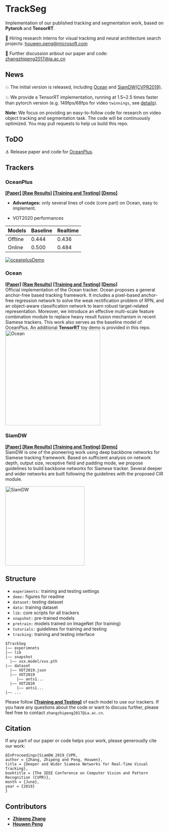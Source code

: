 # TrackSeg
Implementation of our published tracking and segmentation work, based on **Pytorch** and **TensorRT**.

:dart: Hiring research interns for visual tracking and neural architecture search projects: houwen.peng@microsoft.com

:dart: Further discussion anbout our paper and code: zhangzhipeng2017@ia.ac.cn

## News
:boom:  The initial version is released, including [Ocean]() and [SiamDW(CVPR2019)](http://openaccess.thecvf.com/content_CVPR_2019/papers/Zhang_Deeper_and_Wider_Siamese_Networks_for_Real-Time_Visual_Tracking_CVPR_2019_paper.pdf).

:boom: We provide a TensorRT implementation, running at 1.5~2.5 times faster than pytorch version (e.g. 149fps/68fps for video `twinnings`, see [details]()).

**Note:** We focus on providing an easy-to-follow code for research on video object tracking and segmentation task. The code will be continuously optimized. You may pull requests to help us build this repo. 




## ToDO
:anchor: Release paper and code for [OceanPlus]().



## Trackers
### OceanPlus
**[[Paper]]() [[Raw Results]](https://drive.google.com/drive/folders/1Wi_9fvPhfBtuDPteNo75iqiRs4-bfmgI?usp=sharing) [[Training and Testing]](https://github.com/JudasDie/TrackSeg/tree/master/lib/tutorial/OceanPlus) [[Demo]]()** <br/>

- **Advantages:** only several lines of code (core part) on Ocean, easy to implement.

- VOT2020 performances

| Models | Baseline | Realtime |
| --| --| --|
|Offline | 0.444 | 0.436 |
|Online  | 0.500 | 0.484 |

[![oceanplusDemo](https://res.cloudinary.com/marcomontalbano/image/upload/v1591947184/video_to_markdown/images/youtube--ueNqnVkl37c-c05b58ac6eb4c4700831b2b3070cd403.jpg)](https://www.youtube.com/watch?v=ueNqnVkl37c "oceanplusDemo")

### Ocean
**[[Paper]]() [[Raw Results]](https://drive.google.com/file/d/1vDp4MIkWzLVOhZ-Yt2Zdq8Z_Z0rz6y0R/view?usp=sharing) [[Training and Testing]](https://github.com/JudasDie/TrackSeg/tree/master/lib/tutorial/Ocean) [[Demo]]()** <br/>
Official implementation of the Ocean tracker. Ocean proposes a general anchor-free based tracking framework. It includes a pixel-based anchor-free regression network to solve the weak rectification problem of RPN, and an object-aware classification network to learn robust target-related representation. Moreover, we introduce an effective multi-scale feature combination module to replace heavy result fusion mechanism in recent Siamese trackers. This work also serves as the baseline model of OceanPlus. An additional **TensorRT** toy demo is provided in this repo.
<img src="https://github.com/JudasDie/TrackSeg/blob/master/demo/Ocean_overview.jpg" height="300" alt="Ocean"/><br/>

### SiamDW
**[[Paper]](http://openaccess.thecvf.com/content_CVPR_2019/papers/Zhang_Deeper_and_Wider_Siamese_Networks_for_Real-Time_Visual_Tracking_CVPR_2019_paper.pdf) [[Raw Results]](https://github.com/researchmm/SiamDW) [[Training and Testing]](https://github.com/JudasDie/TrackSeg/tree/master/lib/tutorial/SiamDW) [[Demo]]()** <br/>
SiamDW is one of the pioneering work using deep backbone networks for Siamese tracking framework. Based on sufficient analysis on network depth, output size, receptive field and padding mode, we propose guidelines to build backbone networks for Siamese tracker. Several deeper and wider networks are built following the guidelines with the proposed CIR module. 

<img src="https://github.com/JudasDie/TrackSeg/blob/master/demo/siamdw_overview.jpg" height="250" alt="SiamDW"/><br/>


## Structure
- `experiments:` training and testing settings
- `demo:` figures for readme
- `dataset:` testing dataset
- `data:` training dataset
- `lib:` core scripts for all trackers
- `snapshot:` pre-trained models 
- `pretrain:` models trained on ImageNet (for training)
- `tutorials:` guidelines for training and testing
- `tracking:` training and testing interface

```
$TrackSeg
|—— experimnets
|—— lib
|—— snapshot
  |—— xxx.model/xxx.pth
|—— dataset
  |—— VOT2019.json 
  |—— VOT2019
     |—— ants1...
  |—— VOT2020
     |—— ants1...
|—— ...

```
Please follow **[[Training and Testing]]()** of each model to use our trackers. If you have any questions about the code or want to discuss further, please feel free to contact `zhangzhipeng2017@ia.ac.cn`.

## Citation
If any part of our paper or code helps your work, please generouslly cite our work:
```
@InProceedings{SiamDW_2019_CVPR,
author = {Zhang, Zhipeng and Peng, Houwen},
title = {Deeper and Wider Siamese Networks for Real-Time Visual Tracking},
booktitle = {The IEEE Conference on Computer Vision and Pattern Recognition (CVPR)},
month = {June},
year = {2019}
} 
```

## Contributors
- **[Zhipeng Zhang]()**
- **[Houwen Peng]()**








